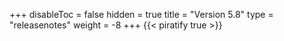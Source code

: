 +++
disableToc = false
hidden = true
title = "Version 5.8"
type = "releasenotes"
weight = -8
+++
{{< piratify true >}}

